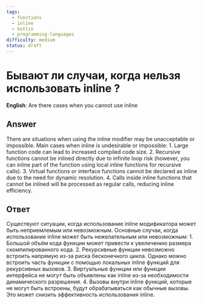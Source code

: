 ```yaml
---
tags:
  - functions
  - inline
  - kotlin
  - programming-languages
difficulty: medium
status: draft
---
```


# Бывают ли случаи, когда нельзя использовать inline ?

**English**: Are there cases when you cannot use inline

## Answer

There are situations when using the inline modifier may be unacceptable or impossible. Main cases when inline is undesirable or impossible: 1. Large function code can lead to increased compiled code size. 2. Recursive functions cannot be inlined directly due to infinite loop risk (however, you can inline part of the function using local inline functions for recursive calls). 3. Virtual functions or interface functions cannot be declared as inline due to the need for dynamic resolution. 4. Calls inside inline functions that cannot be inlined will be processed as regular calls, reducing inline efficiency.

## Ответ

Существуют ситуации, когда использование inline модификатора может быть неприемлемым или невозможным. Основные случаи, когда использование inline может быть нежелательным или невозможным: 1. Большой объём кода функции может привести к увеличению размера скомпилированного кода. 2. Рекурсивные функции невозможно встроить напрямую из-за риска бесконечного цикла. Однако можно встроить часть функции с помощью локальных inline функций для рекурсивных вызовов. 3. Виртуальные функции или функции интерфейса не могут быть объявлены как inline из-за необходимости динамического разрешения. 4. Вызовы внутри inline функций, которые не могут быть встроены, будут обрабатываться как обычные вызовы. Это может снизить эффективность использования inline.


